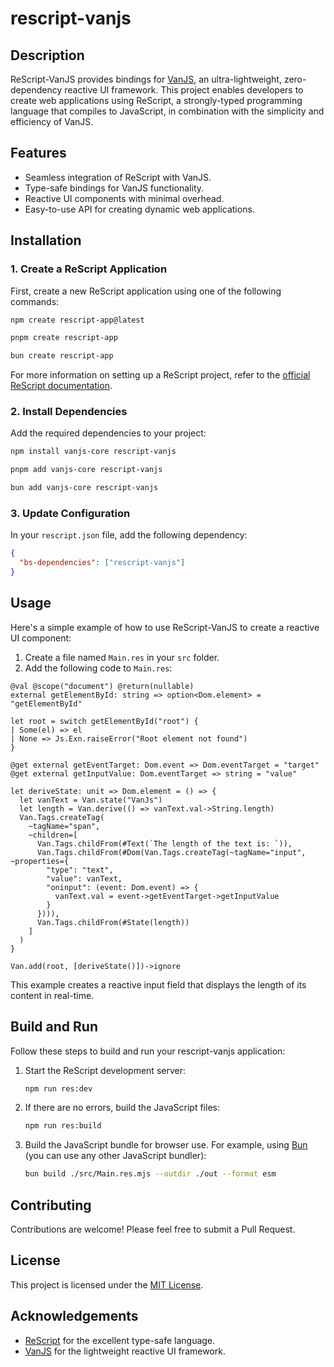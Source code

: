 # rescript-vanjs

## Description

ReScript-VanJS provides bindings for [VanJS](https://vanjs.org/), an ultra-lightweight, zero-dependency reactive UI framework. This project enables developers to create web applications using ReScript, a strongly-typed programming language that compiles to JavaScript, in combination with the simplicity and efficiency of VanJS.

## Features

- Seamless integration of ReScript with VanJS.
- Type-safe bindings for VanJS functionality.
- Reactive UI components with minimal overhead.
- Easy-to-use API for creating dynamic web applications.

## Installation

### 1. Create a ReScript Application

First, create a new ReScript application using one of the following commands:

```sh
npm create rescript-app@latest
```

```sh
pnpm create rescript-app
```

```sh
bun create rescript-app
```

For more information on setting up a ReScript project, refer to the [official ReScript documentation](https://rescript-lang.org/docs/manual/latest/installation).

### 2. Install Dependencies

Add the required dependencies to your project:

```sh
npm install vanjs-core rescript-vanjs
```

```sh
pnpm add vanjs-core rescript-vanjs
```

```sh
bun add vanjs-core rescript-vanjs
```

### 3. Update Configuration

In your `rescript.json` file, add the following dependency:

```json
{
  "bs-dependencies": ["rescript-vanjs"]
}
```

## Usage

Here's a simple example of how to use ReScript-VanJS to create a reactive UI component:

1. Create a file named `Main.res` in your `src` folder.
2. Add the following code to `Main.res`:

```rescript
@val @scope("document") @return(nullable)
external getElementById: string => option<Dom.element> = "getElementById"

let root = switch getElementById("root") {
| Some(el) => el
| None => Js.Exn.raiseError("Root element not found")
}

@get external getEventTarget: Dom.event => Dom.eventTarget = "target"
@get external getInputValue: Dom.eventTarget => string = "value"

let deriveState: unit => Dom.element = () => {
  let vanText = Van.state("VanJs")
  let length = Van.derive(() => vanText.val->String.length)
  Van.Tags.createTag(
    ~tagName="span",
    ~children=[
      Van.Tags.childFrom(#Text(`The length of the text is: `)),
      Van.Tags.childFrom(#Dom(Van.Tags.createTag(~tagName="input", ~properties={
        "type": "text",
        "value": vanText,
        "oninput": (event: Dom.event) => {
          vanText.val = event->getEventTarget->getInputValue
        }
      }))),
      Van.Tags.childFrom(#State(length))
    ]
  )
}

Van.add(root, [deriveState()])->ignore
```

This example creates a reactive input field that displays the length of its content in real-time.

## Build and Run

Follow these steps to build and run your rescript-vanjs application:

1. Start the ReScript development server:
   ```sh
   npm run res:dev
   ```

2. If there are no errors, build the JavaScript files:
   ```sh
   npm run res:build
   ```

3. Build the JavaScript bundle for browser use. For example, using [Bun](https://bun.sh/) (you can use any other JavaScript bundler):
   ```sh
   bun build ./src/Main.res.mjs --outdir ./out --format esm
   ```

## Contributing

Contributions are welcome! Please feel free to submit a Pull Request.

## License

This project is licensed under the [MIT License](LICENSE).

## Acknowledgements

- [ReScript](https://rescript-lang.org/) for the excellent type-safe language.
- [VanJS](https://vanjs.org/) for the lightweight reactive UI framework.